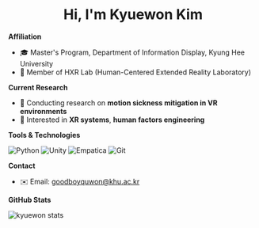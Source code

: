 <h1 align="center">Hi, I'm Kyuewon Kim</h1>

**Affiliation**
- 🎓 Master's Program, Department of Information Display, Kyung Hee University
- 🧪 Member of HXR Lab (Human-Centered Extended Reality Laboratory)
  
**Current Research**
- 🔬 Conducting research on **motion sickness mitigation in VR environments**
- 🧠 Interested in **XR systems**, **human factors engineering**  



**Tools & Technologies**

![Python](https://img.shields.io/badge/-Python-3776AB?style=for-the-badge&logo=python&logoColor=white)
![Unity](https://img.shields.io/badge/-Unity-000000?style=for-the-badge&logo=unity&logoColor=white)
![Empatica](https://img.shields.io/badge/-Empatica%20-555555?style=for-the-badge)
![Git](https://img.shields.io/badge/-Git-F05032?style=for-the-badge&logo=git&logoColor=white)


**Contact**
- ✉️ Email: goodboyquwon@khu.ac.kr


**GitHub Stats**  
<p align="left">
  <img src="https://github-readme-stats.vercel.app/api?username=kyuewon&show_icons=true&theme=default" alt="kyuewon stats" />
</p>
